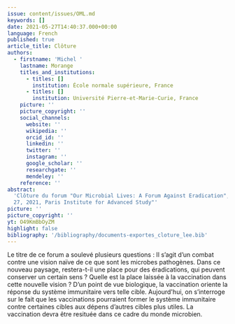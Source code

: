 ```yaml
---
issue: content/issues/OML.md
keywords: []
date: 2021-05-27T14:40:37.000+00:00
language: French
published: true
article_title: Clôture
authors:
  - firstname: 'Michel '
    lastname: Morange
    titles_and_institutions:
      - titles: []
        institution: École normale supérieure, France
      - titles: []
        institution: Université Pierre-et-Marie-Curie, France
    picture: ''
    picture_copyright: ''
    social_channels:
      website: ''
      wikipedia: ''
      orcid_id: ''
      linkedin: ''
      twitter: ''
      instagram: ''
      google_scholar: ''
      researchgate: ''
      mendeley: ''
    reference: ''
abstract:
  'Clôture du forum "Our Microbial Lives: A Forum Against Eradication",  May
  27, 2021, Paris Institute for Advanced Study"'
picture: ''
picture_copyright: ''
yt: O49KmBbOyZM
highlight: false
bibliography: '/bibliography/documents-exportes_cloture_lee.bib'
---
```


Le titre de ce forum a soulevé plusieurs questions : Il s’agit d’un combat contre une vision naïve de ce que sont les microbes pathogènes. Dans ce nouveau paysage, restera-t-il une place pour des éradications, qui peuvent conserver un certain sens ? Quelle est la place laissée à la vaccination dans cette nouvelle vision ? D’un point de vue biologique, la vaccination oriente la réponse du système immunitaire vers telle cible. Aujourd'hui, on s’interroge sur le fait que les vaccinations pourraient former le système immunitaire contre certaines cibles aux dépens d’autres cibles plus utiles. La vaccination devra être resituée dans ce cadre du monde microbien.

<Youtube yt="O49KmBbOyZM" caption ="Clôture"></Youtube>
